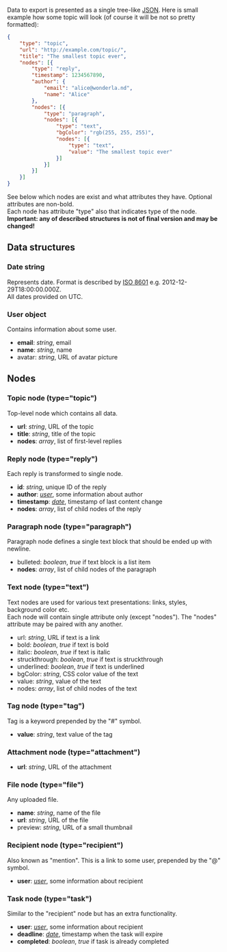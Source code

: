 Data to export is presented as a single tree-like [JSON]. Here is small example how some topic will look (of course it will be not so pretty formatted):
```json
{
    "type": "topic",
    "url": "http://example.com/topic/",
    "title": "The smallest topic ever",
    "nodes": [{
        "type": "reply",
        "timestamp": 1234567890,
        "author": {
            "email": "alice@wonderla.nd",
            "name": "Alice"
        },
        "nodes": [{
            "type": "paragraph",
            "nodes": [{
                "type": "text",
                "bgColor": "rgb(255, 255, 255)",
                "nodes": [{
                    "type": "text",
                    "value": "The smallest topic ever"
                }]
            }]
        }]
    }]
}
```
See below which nodes are exist and what attributes they have. Optional attributes are non-bold.  
Each node has attribute "type" also that indicates type of the node.  
__Important: any of described structures is not of final version and may be changed!__  

## Data structures
### Date string
Represents date. Format is described by [ISO 8601] e.g. 2012-12-29T18:00:00.000Z.  
All dates provided on UTC.

### User object
Contains information about some user.
* __email__: _string_, email
* __name__: _string_, name
* avatar: _string_, URL of avatar picture

## Nodes
### Topic node (type="topic")
Top-level node which contains all data.
* __url__: _string_, URL of the topic
* __title__: _string_, title of the topic
* __nodes__: _array_, list of first-level replies

### Reply node (type="reply")
Each reply is transformed to single node.
* __id__: _string_, unique ID of the reply
* __author__: _[user]_, some information about author
* __timestamp__: _[date]_, timestamp of last content change
* __nodes__: _array_, list of child nodes of the reply
  
### Paragraph node (type="paragraph")
Paragraph node defines a single text block that should be ended up with newline.
* bulleted: _boolean_, _true_ if text block is a list item
* __nodes__: _array_, list of child nodes of the paragraph

### Text node (type="text")
Text nodes are used for various text presentations: links, styles, background color etc.  
Each node will contain single attribute only (except "nodes"). The "nodes" attribute may be paired with any another.
* url: _string_, URL if text is a link
* bold: _boolean_, _true_ if text is bold
* italic: _boolean_, _true_ if text is italic
* struckthrough: _boolean_, _true_ if text is struckthrough
* underlined: _boolean_, _true_ if text is underlined
* bgColor: _string_, CSS color value of the text
* value: _string_, value of the text
* nodes: _array_, list of child nodes of the text

### Tag node (type="tag")
Tag is a keyword prepended by the "#" symbol.
* __value__: _string_, text value of the tag

### Attachment node (type="attachment")
* __url__: _string_, URL of the attachment
  
### File node (type="file")
Any uploaded file.
* __name__: _string_, name of the file
* __url__: _string_, URL of the file
* preview: _string_, URL of a small thumbnail

### Recipient node (type="recipient")
Also known as "mention". This is a link to some user, prepended by the "@" symbol.
* __user__: _[user]_, some information about recipient

### Task node (type="task")
Similar to the "recipient" node but has an extra functionality.
* __user__: _[user]_, some information about recipient
* __deadline__: _[date]_, timestamp when the task will expire
* __completed__: _boolean_, _true_ if task is already completed

[JSON]: http://en.wikipedia.org/wiki/JSON
[ISO 8601]: http://en.wikipedia.org/wiki/ISO_8601
[date]: #date-string
[user]: #user-object
